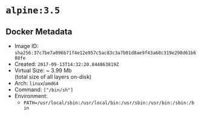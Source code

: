 # `alpine:3.5`

## Docker Metadata

- Image ID: `sha256:37c7be7a096b71f4e12e957c5ac83c3a7b01d8ae9f43a68c319e298d61b608fe`
- Created: `2017-09-13T14:32:20.844863819Z`
- Virtual Size: ~ 3.99 Mb  
  (total size of all layers on-disk)
- Arch: `linux`/`amd64`
- Command: `["/bin/sh"]`
- Environment:
  - `PATH=/usr/local/sbin:/usr/local/bin:/usr/sbin:/usr/bin:/sbin:/bin`
